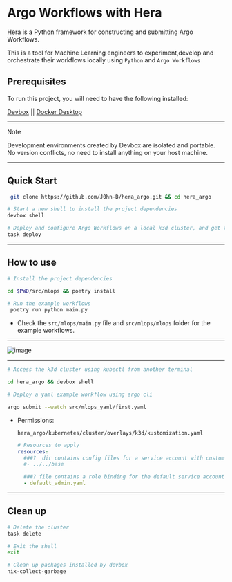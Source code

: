 # Argo Workflows with Hera

Hera is a Python framework for constructing and submitting Argo Workflows.

This is a tool for Machine Learning engineers to experiment,develop and orchestrate their workflows locally using `Python` and `Argo Workflows`

## Prerequisites

To run this project, you will need to have the following installed:

[Devbox](https://www.jetpack.io/devbox/docs/) || [Docker Desktop](https://www.docker.com/products/docker-desktop/)

---

> [!NOTE]
> Development environments created by Devbox are isolated and portable.
> No version conflicts, no need to install anything on your host machine.

---

## Quick Start

```bash
 git clone https://github.com/J0hn-B/hera_argo.git && cd hera_argo
```

```bash
# Start a new shell to install the project dependencies
devbox shell
```

```bash
# Deploy and configure Argo Workflows on a local k3d cluster, and get the Argo Workflows UI URL
task deploy

```

---

## How to use

```bash
# Install the project dependencies

cd $PWD/src/mlops && poetry install
```

```bash
# Run the example workflows
 poetry run python main.py
```

- Check the `src/mlops/main.py` file and `src/mlops/mlops` folder for the example workflows.

---

![image](https://github.com/J0hn-B/hera_argo/assets/40946247/498e4916-88ff-4a12-a343-9075f76ac080)

---

```bash
# Access the k3d cluster using kubectl from another terminal

cd hera_argo && devbox shell
```

```bash
# Deploy a yaml example workflow using argo cli

argo submit --watch src/mlops_yaml/first.yaml
```

- Permissions:

  ```dir
  hera_argo/kubernetes/cluster/overlays/k3d/kustomization.yaml
  ```

  ```yaml
  # Resources to apply
  resources:
    ###?  dir contains config files for a service account with custom permissions.    Uncomment to apply/adjust/modify based on your needs.
    #- ../../base

    ###? file contains a role binding for the default service account in the argo    namespace with admin permissions. NOT recommended for production use.
    - default_admin.yaml
  ```

---

## Clean up

```bash
# Delete the cluster
task delete
```

```bash
# Exit the shell
exit
```

```bash
# Clean up packages installed by devbox
nix-collect-garbage
```
